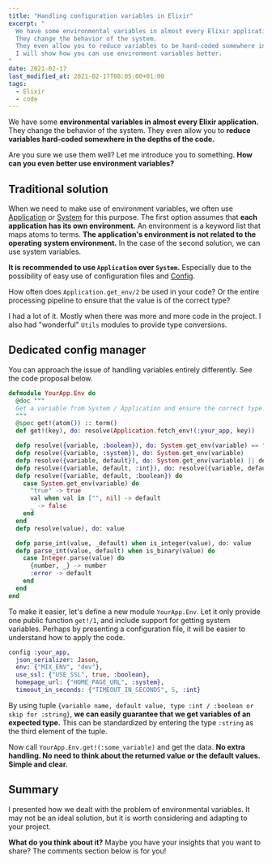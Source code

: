 ```yaml
---
title: "Handling configuration variables in Elixir"
excerpt: "
  We have some environmental variables in almost every Elixir application.
  They change the behavior of the system.
  They even allow you to reduce variables to be hard-coded somewhere in the depths of the code.
  I will show how you can use environment variables better.
"
date: 2021-02-17
last_modified_at: 2021-02-17T08:05:00+01:00
tags:
  - Elixir
  - code
---
```


  We have some **environmental variables in almost every Elixir application.**
  They change the behavior of the system.
  They even allow you to **reduce variables hard-coded somewhere in the depths of the code.**

  Are you sure we use them well?
  Let me introduce you to something.
  **How can you even better use environment variables?**

## Traditional solution

  When we need to make use of environment variables, we often use [Application](https://hexdocs.pm/elixir/Application.html) or [System](https://hexdocs.pm/elixir/System.html) for this purpose.
  The first option assumes that **each application has its own environment.**
  An environment is a keyword list that maps atoms to terms.
  **The application's environment is not related to the operating system environment.**
  In the case of the second solution, we can use system variables.

  **It is recommended to use `Application` over `System`.**
  Especially due to the possibility of easy use of configuration files and [Config](https://hexdocs.pm/elixir/Config.html).

  How often does `Application.get_env/2` be used in your code?
  Or the entire processing pipeline to ensure that the value is of the correct type?

  I had a lot of it.
  Mostly when there was more and more code in the project.
  I also had "wonderful" `Utils` modules to provide type conversions.

## Dedicated config manager

  You can approach the issue of handling variables entirely differently.
  See the code proposal below.

  ```elixir
  defmodule YourApp.Env do
    @doc """
    Get a variable from System / Application and ensure the correct type.
    """
    @spec get!(atom()) :: term()
    def get!(key), do: resolve(Application.fetch_env!(:your_app, key))

    defp resolve({variable, :boolean}), do: System.get_env(variable) == "true"
    defp resolve({variable, :system}), do: System.get_env(variable)
    defp resolve({variable, default}), do: System.get_env(variable) || default
    defp resolve({variable, default, :int}), do: resolve({variable, default}) |> parse_int(default)
    defp resolve({variable, default, :boolean}) do
      case System.get_env(variable) do
        "true" -> true
        val when val in ["", nil] -> default
        _ -> false
      end
    end
    defp resolve(value), do: value

    defp parse_int(value, _default) when is_integer(value), do: value
    defp parse_int(value, default) when is_binary(value) do
      case Integer.parse(value) do
        {number, _} -> number
        :error -> default
      end
    end
  end
  ```

  To make it easier, let's define a new module `YourApp.Env`.
  Let it only provide one public function `get!/1`, and include support for getting system variables.
  Perhaps by presenting a configuration file, it will be easier to understand how to apply the code.

  ```elixir
  config :your_app,
    json_serializer: Jason,
    env: {"MIX_ENV", "dev"},
    use_ssl: {"USE_SSL", true, :boolean},
    homepage_url: {"HOME_PAGE_URL", :system},
    timeout_in_seconds: {"TIMEOUT_IN_SECONDS", 5, :int}
  ```

  By using tuple `{variable name, default value, type :int / :boolean or skip for :string}`, **we can easily guarantee that we get variables of an expected type.**
  This can be standardized by entering the type `:string` as the third element of the tuple.

  Now call `YourApp.Env.get!(:some_variable)` and get the data.
  **No extra handling. No need to think about the returned value or the default values.
  Simple and clear.**

## Summary

  I presented how we dealt with the problem of environmental variables.
  It may not be an ideal solution, but it is worth considering and adapting to your project.

  **What do you think about it?**
  Maybe you have your insights that you want to share?
  The comments section below is for you!
